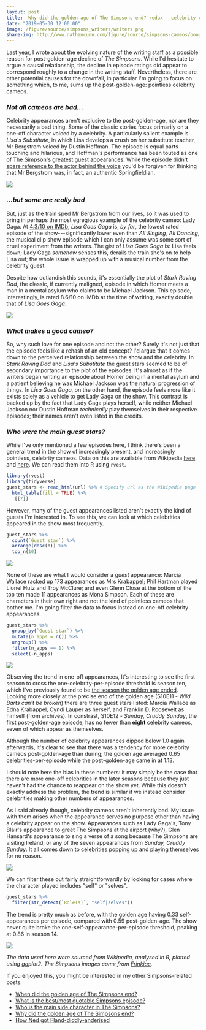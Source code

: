 ```yaml
---
layout: post
title:  Why did the golden age of The Simpsons end? redux - celebrity cameos
date: "2019-05-30 12:00:00"
image: /figure/source/simpsons_writers/writers.png
share-img: http://www.nathancunn.com/figure/source/simpsons-cameos/boogerstrom.jpg
---
```



[Last year](http://www.nathancunn.com/2018-10-21-simpsons-writers/), I wrote about the evolving nature of the writing staff as a possible reason for post-golden-age decline of _The Simpsons_. While I'd hesitate to argue a causal relationship, the decline in episode ratings did appear to correspond roughly to a change in the writing staff. Nevertheless, there are other potential causes for the downfall, in particular I'm going to focus on something which, to me, sums up the post-golden-age: pointless celebrity cameos.


### _Not all cameos are bad..._
Celebrity appearances aren't exclusive to the post-golden-age, nor are they necessarily a bad thing. Some of the classic stories focus primarily on a one-off character voiced by a celebrity. A particularly salient example is _Lisa's Substitute_, in which Lisa develops a crush on her substitute teacher, Mr Bergstrom voiced by Dustin Hoffman. The episode is equal parts touching and hilarious, and Hoffman's performance has been touted as one of [The Simpson's greatest guest appearances](https://ew.com/gallery/springfield-dreams-16-great-simpsons-guest-voices/). While the episode didn't [spare reference to the actor behind the voice](https://www.youtube.com/watch?v=n4FLPLSy1WU) you'd be forgiven for thinking that Mr Bergstrom was, in fact, an authentic Springfieldian.

![](../figure/source/simpsons-cameos/boogerstrom.jpg)

### _...but some are really bad_
But, just as the train sped Mr Bergstrom from our lives, so it was used to bring in perhaps the most egregious example of the celebrity cameo: Lady Gaga. At [4.3/10 on IMDb](https://www.imdb.com/title/tt2403733/), _Lisa Goes Gaga_ is, _by far_, the lowest rated episode of the show---significantly lower even than _All Singing, All Dancing_, the musical clip show episode which I can only assume was some sort of cruel experiment from the writers. The gist of _Lisa Goes Gaga_ is: Lisa feels down; Lady Gaga _somehow_ senses this, derails the train she's on to help Lisa out; the whole issue is wrapped up with a musical number from the celebrity guest.

Despite how outlandish this sounds, it's essentially the plot of _Stark Raving Dad_, the classic, if currently maligned, episode in which Homer meets a man in a mental asylum who claims to be Michael Jackson. This episode, interestingly, is rated 8.6/10 on IMDb at the time of writing, exactly double that of _Lisa Goes Gaga_.

![](../figure/source/simpsons-cameos/kompowsky.jpg)

### _What makes a good cameo?_
So, why such love for one episode and not the other? Surely it's not just that the episode feels like a rehash of an old concept? I'd argue that it comes down to the perceived relationship between the show and the celebrity. In _Stark Raving Dad_ and _Lisa's Substitute_ the guest stars seemed to be of secondary importance to the plot of the episodes. It's almost as if the writers began writing an episode about Homer being in a mental asylum and a patient believing he was Michael Jackson was the natural progression of things. In _Lisa Goes Gaga_, on the other hand, the episode feels more like it exists solely as a vehicle to get Lady Gaga on the show. This contrast is backed up by the fact that Lady Gaga plays herself, while neither Michael Jackson nor Dustin Hoffman _technically_ play themselves in their respective episodes; their names aren't even listed in the credits.


### _Who were the main guest stars?_
While I've only mentioned a few episodes here, I think there's been a general trend in the show of increasingly present, and increasingly pointless, celebrity cameos. Data on this are available from Wikipedia [here](https://en.wikipedia.org/wiki/List_of_The_Simpsons_guest_stars) and [here](https://en.wikipedia.org/wiki/List_of_The_Simpsons_guest_stars_(seasons_1%E2%80%9320)). We can read them into R using `rvest`.

``` r
library(rvest)
library(tidyverse)
guest_stars <- read_html(url) %>% # Specify url as the Wikipedia page
  html_table(fill = TRUE) %>%
  .[[2]]
```

However, many of the guest appearances listed aren't exactly the kind of guests I'm interested in. To see this, we can look at which celebrities appeared in the show most frequently.

``` r
guest_stars %>%
  count(`Guest star`) %>%
  arrange(desc(n)) %>%
  top_n(10)
```
![](../figure/source/simpsons-cameos/top_guests.png)

None of these are what I would consider a _guest_ appearance: Marcia Wallace racked up 173 appearances as Mrs Krabappel; Phil Hartman played Lionel Hutz and Troy McClure; and even Glenn Close at the bottom of the top ten made 11 appearances as Mona Simpson. Each of these are characters in their own right and not the kind of pointless cameos that bother me. I'm going filter the data to focus instead on one-off celebrity appearances.

``` r
guest_stars %>%
  group_by(`Guest star`) %>%
  mutate(n_apps = n()) %>%
  ungroup() %>%
  filter(n_apps == 1) %>%
  select(-n_apps)
```

![](../figure/source/simpsons-cameos/one_off.png)

Observing the trend in one-off appearances, It's interesting to see the first season to cross the one-celebrity-per-episode threshold is season ten, which I've previously found to be [the season the golden age ended](http://www.nathancunn.com/2017-10-26-simpsons-decline/). Looking more closely at the precise end of the golden age (S10E11 - _Wild Barts can't be broken_) there are three guest stars listed: Marcia Wallace as Edna Krabappel, Cyndi Lauper as herself, and Franklin D. Roosevelt as himself (from archives). In constrast, S10E12 - _Sunday, Cruddy Sunday_, the first post-golden-age episode, has no fewer than **eight** celebrity cameos, seven of which appear as themselves.

 Although the number of celebrity appearances dipped below 1.0 again afterwards, it's clear to see that there was a tendency for more celebrity cameos post-golden-age than during; the golden age averaged 0.65 celebrities-per-episode while the post-golden-age came in at 1.13.

 I should note here the bias in these numbers: it may simply be the case that there are more one-off celebrities in the later seasons because they just haven't had the chance to reappear on the show yet. While this doesn't exactly address the problem, the trend is similar if we instead consider celebrities making other numbers of appearances.

As I said already though, celebrity cameos aren't inherently bad. My issue with them arises when the appearance serves no purpose other than having a celebrity appear on the show. Appearances such as Lady Gaga's, Tony Blair's appearance to greet The Simpsons at the airport (why?), Glen Hansard's appearance to sing a verse of a song because The Simpsons are visiting Ireland, or any of the seven appearances from _Sunday, Cruddy Sunday_. It all comes down to celebrities popping up and playing themselves for no reason.

![](../figure/source/simpsons-cameos/played-yourself.gif)

We can filter these out fairly straightforwardly by looking for cases where the character played includes "self" or "selves".

``` r
guest_stars %>%
  filter(str_detect(`Role(s)`, "self|selves"))
```

The trend is pretty much as before, with the golden age having 0.33 self-appearances per episode, compared with 0.59 post-golden-age. The show never quite broke the one-self-appearance-per-episode threshold, peaking at 0.86 in season 14.

![](../figure/source/simpsons-cameos/self.png)

_The data used here were sourced from Wikipedia, analysed in R, plotted using ggplot2. The Simpsons images come from [Frinkiac](http://www.frinkiac.com)._

If you enjoyed this, you might be interested in my other Simpsons-related posts:
  - [When did the golden age of The Simpsons end?](http://www.nathancunn.com/2017-10-26-simpsons-decline/)
  - [What is the best/most quotable Simpsons episode?](http://www.nathancunn.com/2018-01-21-best-simpsons/)
  - [Who is the main side character in The Simpsons?](http://www.nathancunn.com/2017-07-16-simpsons-characters/)
  - [Why did the golden age of The Simpsons end?](http://www.nathancunn.com/2018-10-21-simpsons-writers/)
  - [How Ned got Fland-diddly-anderised](http://www.nathancunn.com/2019-03-07-simpsons-flanderisation/)
